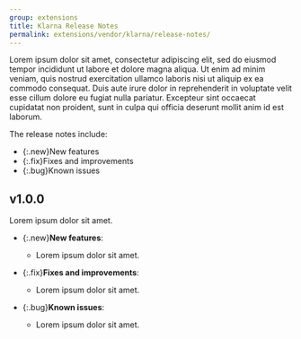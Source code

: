 ```yaml
---
group: extensions
title: Klarna Release Notes
permalink: extensions/vendor/klarna/release-notes/
---
```


Lorem ipsum dolor sit amet, consectetur adipiscing elit, sed do eiusmod tempor incididunt ut labore et dolore magna aliqua. Ut enim ad minim veniam, quis nostrud exercitation ullamco laboris nisi ut aliquip ex ea commodo consequat. Duis aute irure dolor in reprehenderit in voluptate velit esse cillum dolore eu fugiat nulla pariatur. Excepteur sint occaecat cupidatat non proident, sunt in culpa qui officia deserunt mollit anim id est laborum.

The release notes include:

-  {:.new}New features
-  {:.fix}Fixes and improvements
-  {:.bug}Known issues

## v1.0.0

Lorem ipsum dolor sit amet.

-  {:.new}**New features**:

   -  Lorem ipsum dolor sit amet.

-  {:.fix}**Fixes and improvements**:

   -  Lorem ipsum dolor sit amet.

-  {:.bug}**Known issues**:

   -  Lorem ipsum dolor sit amet.
